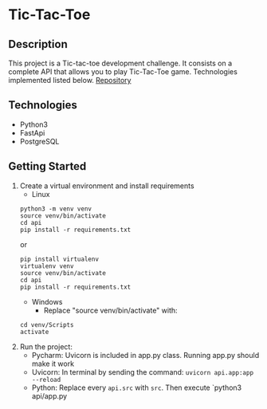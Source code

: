 # Tic-Tac-Toe



## Description
This project is a Tic-tac-toe development challenge. 
It consists on a complete API that allows you to play Tic-Tac-Toe game. Technologies implemented listed below. [Repository](https://gitlab.com/mercadogmatias/fligoo-tic-tac-toe/-/tree/main)

## Technologies

- Python3
- FastApi
- PostgreSQL

## Getting Started

1. Create a virtual environment and install requirements
    - Linux
    ```
    python3 -m venv venv
    source venv/bin/activate
    cd api
    pip install -r requirements.txt
    ```
    or
    ```
    pip install virtualenv
    virtualenv venv
    source venv/bin/activate
    cd api
    pip install -r requirements.txt
    ```
    - Windows
      - Replace "source venv/bin/activate" with:
    ```
    cd venv/Scripts
    activate
    ```
2. Run the project:
    - Pycharm: Uvicorn is included in app.py class. Running app.py should make it work
    - Uvicorn: In terminal by sending the command: `uvicorn api.app:app --reload`
    - Python: Replace every `api.src` with `src`. Then execute `python3 api/app.py
